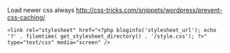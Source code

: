 Load newer css always
http://css-tricks.com/snippets/wordpress/prevent-css-caching/

```
<link rel="stylesheet" href="<?php bloginfo('stylesheet_url'); echo '?' . filemtime( get_stylesheet_directory() . '/style.css'); ?>" type="text/css" media="screen" />
```